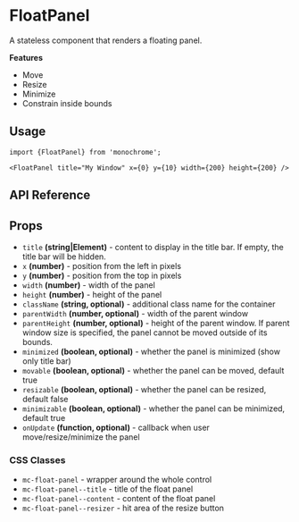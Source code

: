 # FloatPanel

A stateless component that renders a floating panel.

**Features**

* Move
* Resize
* Minimize
* Constrain inside bounds

## Usage

    import {FloatPanel} from 'monochrome';

    <FloatPanel title="My Window" x={0} y={10} width={200} height={200} />

## API Reference

## Props

* `title` **(string|Element)** - content to display in the title bar. If empty, the title bar will be hidden.
* `x` **(number)** - position from the left in pixels
* `y` **(number)** - position from the top in pixels
* `width` **(number)** - width of the panel
* `height` **(number)** - height of the panel
* `className` **(string, optional)** - additional class name for the container
* `parentWidth` **(number, optional)** - width of the parent window
* `parentHeight` **(number, optional)** - height of the parent window. If parent window size is specified, the panel cannot be moved outside of its bounds.
* `minimized` **(boolean, optional)** - whether the panel is minimized (show only title bar)
* `movable` **(boolean, optional)** - whether the panel can be moved, default true
* `resizable` **(boolean, optional)** - whether the panel can be resized, default false
* `minimizable` **(boolean, optional)** - whether the panel can be minimized, default true
* `onUpdate` **(function, optional)** - callback when user move/resize/minimize the panel

### CSS Classes

* `mc-float-panel` - wrapper around the whole control
* `mc-float-panel--title` - title of the float panel
* `mc-float-panel--content` - content of the float panel
* `mc-float-panel--resizer` - hit area of the resize button
